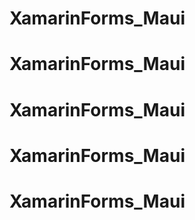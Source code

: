 # XamarinForms_Maui
# XamarinForms_Maui
# XamarinForms_Maui
# XamarinForms_Maui
# XamarinForms_Maui
